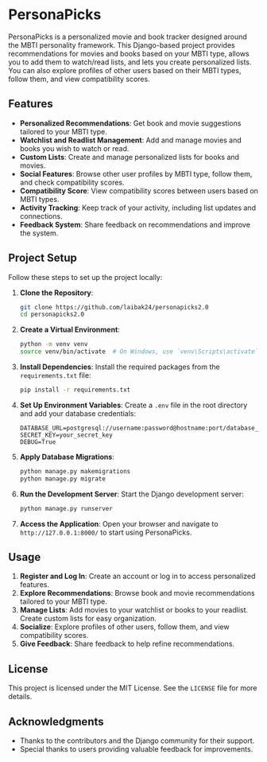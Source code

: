 # PersonaPicks

PersonaPicks is a personalized movie and book tracker designed around the MBTI personality framework. This Django-based project provides recommendations for movies and books based on your MBTI type, allows you to add them to watch/read lists, and lets you create personalized lists. You can also explore profiles of other users based on their MBTI types, follow them, and view compatibility scores.

## Features

- **Personalized Recommendations**: Get book and movie suggestions tailored to your MBTI type.
- **Watchlist and Readlist Management**: Add and manage movies and books you wish to watch or read.
- **Custom Lists**: Create and manage personalized lists for books and movies.
- **Social Features**: Browse other user profiles by MBTI type, follow them, and check compatibility scores.
- **Compatibility Score**: View compatibility scores between users based on MBTI types.
- **Activity Tracking**: Keep track of your activity, including list updates and connections.
- **Feedback System**: Share feedback on recommendations and improve the system.

## Project Setup

Follow these steps to set up the project locally:

1. **Clone the Repository**:

   ```bash
   git clone https://github.com/laibak24/personapicks2.0
   cd personapicks2.0
   ```

2. **Create a Virtual Environment**:

   ```bash
   python -m venv venv
   source venv/bin/activate  # On Windows, use `venv\Scripts\activate`
   ```

3. **Install Dependencies**:
   Install the required packages from the `requirements.txt` file:

   ```bash
   pip install -r requirements.txt
   ```

4. **Set Up Environment Variables**:
   Create a `.env` file in the root directory and add your database credentials:

   ```plaintext
   DATABASE_URL=postgresql://username:password@hostname:port/database_name
   SECRET_KEY=your_secret_key
   DEBUG=True
   ```

5. **Apply Database Migrations**:

   ```bash
   python manage.py makemigrations
   python manage.py migrate
   ```

6. **Run the Development Server**:
   Start the Django development server:

   ```bash
   python manage.py runserver
   ```

7. **Access the Application**:
   Open your browser and navigate to `http://127.0.0.1:8000/` to start using PersonaPicks.

## Usage

1. **Register and Log In**: Create an account or log in to access personalized features.
2. **Explore Recommendations**: Browse book and movie recommendations tailored to your MBTI type.
3. **Manage Lists**: Add movies to your watchlist or books to your readlist. Create custom lists for easy organization.
4. **Socialize**: Explore profiles of other users, follow them, and view compatibility scores.
5. **Give Feedback**: Share feedback to help refine recommendations.

## License

This project is licensed under the MIT License. See the `LICENSE` file for more details.

## Acknowledgments

- Thanks to the contributors and the Django community for their support.
- Special thanks to users providing valuable feedback for improvements.

